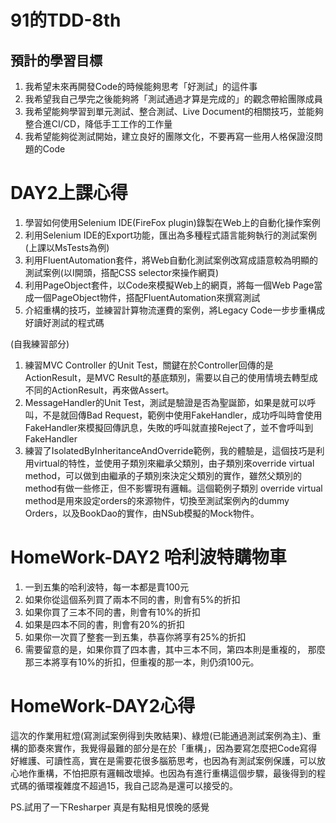 # 91的TDD-8th

## 預計的學習目標

1. 我希望未來再開發Code的時候能夠思考「好測試」的這件事
2. 我希望我自己學完之後能夠將「測試通過才算是完成的」的觀念帶給團隊成員
3. 我希望能夠學習到單元測試、整合測試、Live Document的相關技巧，並能夠整合進CI/CD，降低手工工作的工作量
4. 我希望能夠從測試開始，建立良好的團隊文化，不要再寫一些用人格保證沒問題的Code

# DAY2上課心得

1. 學習如何使用Selenium IDE(FireFox plugin)錄製在Web上的自動化操作案例
2. 利用Selenium IDE的Export功能，匯出為多種程式語言能夠執行的測試案例(上課以MsTests為例)
3. 利用FluentAutomation套件，將Web自動化測試案例改寫成語意較為明顯的測試案例(以I開頭，搭配CSS selector來操作網頁)
4. 利用PageObject套件，以Code來模擬Web上的網頁，將每一個Web Page當成一個PageObject物件，搭配FluentAutomation來撰寫測試
5. 介紹重構的技巧，並練習計算物流運費的案例，將Legacy Code一步步重構成好讀好測試的程式碼 

(自我練習部分)
1. 練習MVC Controller 的Unit Test，關鍵在於Controller回傳的是ActionResult，是MVC Result的基底類別，需要以自己的使用情境去轉型成不同的ActionResult，再來做Assert。
2. MessageHandler的Unit Test，測試是驗證是否為聖誕節，如果是就可以呼叫，不是就回傳Bad Request，範例中使用FakeHandler，成功呼叫時會使用FakeHandler來模擬回傳訊息，失敗的呼叫就直接Reject了，並不會呼叫到FakeHandler
3. 練習了IsolatedByInheritanceAndOverride範例，我的體驗是，這個技巧是利用virtual的特性，並使用子類別來繼承父類別，由子類別來override virtual method，可以做到由繼承的子類別來決定父類別的實作，雖然父類別的method有做一些修正，但不影響現有邏輯。這個範例子類別 override virtual method是用來設定orders的來源物件，切換至測試案例內的dummy Orders，以及BookDao的實作，由NSub模擬的Mock物件。

# HomeWork-DAY2 哈利波特購物車


1. 一到五集的哈利波特，每一本都是賣100元
2. 如果你從這個系列買了兩本不同的書，則會有5%的折扣
3. 如果你買了三本不同的書，則會有10%的折扣
4. 如果是四本不同的書，則會有20%的折扣
5. 如果你一次買了整套一到五集，恭喜你將享有25%的折扣
6. 需要留意的是，如果你買了四本書，其中三本不同，第四本則是重複的，
那麼那三本將享有10%的折扣，但重複的那一本，則仍須100元。

# HomeWork-DAY2心得
這次的作業用紅燈(寫測試案例得到失敗結果)、綠燈(已能通過測試案例為主)、重構的節奏來實作，我覺得最難的部分是在於「重構」，因為要寫怎麼把Code寫得好維護、可讀性高，實在是需要花很多腦筋思考，也因為有測試案例保護，可以放心地作重構，不怕把原有邏輯改壞掉。也因為有進行重構這個步驟，最後得到的程式碼的循環複雜度不超過15，我自己認為是還可以接受的。

PS.試用了一下Resharper 真是有點相見恨晚的感覺
   





